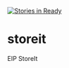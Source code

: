 [![Stories in Ready](https://badge.waffle.io/Sevauk/storeit.png?label=ready&title=Ready)](https://waffle.io/Sevauk/storeit)
# storeit
EIP StoreIt
